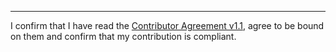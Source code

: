 

______________________________________
I confirm that I have read the [Contributor Agreement v1.1](https://github.com/tegonal/gt/blob/v0.13.0/.github/Contributor%20Agreement.txt), agree to be bound on them and confirm that my contribution is compliant.
